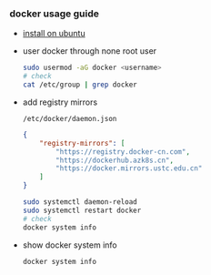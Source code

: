 ### docker usage guide

- [install on ubuntu](https://docs.docker.com/install/linux/docker-ce/ubuntu/)

- user docker through none root user

    ```bash
    sudo usermod -aG docker <username>
    # check
    cat /etc/group | grep docker
    ```

- add registry mirrors

    `/etc/docker/daemon.json`

    ```json
    {
        "registry-mirrors": [
            "https://registry.docker-cn.com",
            "https://dockerhub.azk8s.cn",
            "https://docker.mirrors.ustc.edu.cn"
        ]
    }
    ```

    ```bash
    sudo systemctl daemon-reload
    sudo systemctl restart docker
    # check
    docker system info
    ```

- show docker system info

    ```bash
    docker system info
    ```